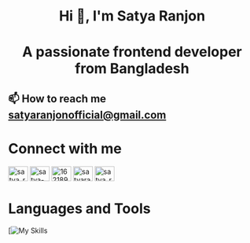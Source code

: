 <h1 style="text-align: center;">Hi 👋, I'm Satya Ranjon</h1>

<h1 style="text-align: center;">A passionate frontend developer from Bangladesh</h1>


## 📫 How to reach me **satyaranjonofficial@gmail.com**

# Connect with me

<a href="https://twitter.com/satya_ranjon" target="blank"><img align="center" src="https://raw.githubusercontent.com/rahuldkjain/github-profile-readme-generator/master/src/images/icons/Social/twitter.svg" alt="satya_ranjon" height="30" width="40" /></a>
<a href="https://linkedin.com/in/satya-ranjon-b75b61220" target="blank"><img align="center" src="https://raw.githubusercontent.com/rahuldkjain/github-profile-readme-generator/master/src/images/icons/Social/linked-in-alt.svg" alt="satya-ranjon-b75b61220" height="30" width="40" /></a>
<a href="https://stackoverflow.com/users/16218908" target="blank"><img align="center" src="https://raw.githubusercontent.com/rahuldkjain/github-profile-readme-generator/master/src/images/icons/Social/stack-overflow.svg" alt="16218908" height="30" width="40" /></a>
<a href="https://fb.com/satyaranjon1" target="blank"><img align="center" src="https://raw.githubusercontent.com/rahuldkjain/github-profile-readme-generator/master/src/images/icons/Social/facebook.svg" alt="satyaranjon1" height="30" width="40" /></a>
<a href="https://instagram.com/satya_ranjon" target="blank"><img align="center" src="https://raw.githubusercontent.com/rahuldkjain/github-profile-readme-generator/master/src/images/icons/Social/instagram.svg" alt="satya_ranjon" height="30" width="40" /></a>

</p>

# Languages and Tools

[![My Skills](https://skills.thijs.gg/icons?i=js,react,scss,firebase,mongodb,mysql,html,css,bootstrap,redux,mui,express,nodejs,python,ts)


